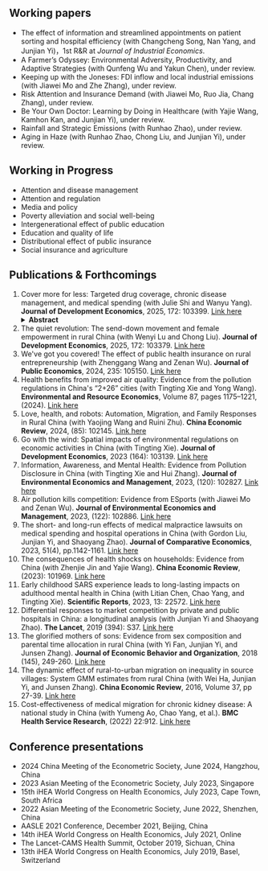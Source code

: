
## Working papers

- The effect of information and streamlined appointments on patient sorting and hospital efficiency (with Changcheng Song, Nan Yang, and Junjian Yi)，1st R&R at *Journal of Industrial Economics*.
- A Farmer’s Odyssey: Environmental Adversity, Productivity, and Adaptive Strategies (with Qunfeng Wu and Yakun Chen), under review.
- Keeping up with the Joneses: FDI inflow and local industrial emissions (with Jiawei Mo and Zhe Zhang), under review.
- Risk Attention and Insurance Demand (with Jiawei Mo, Ruo Jia, Chang Zhang), under review.
- Be Your Own Doctor: Learning by Doing in Healthcare (with Yajie Wang, Kamhon Kan, and Junjian Yi), under review.
- Rainfall and Strategic Emissions (with Runhao Zhao), under review.
- Aging in Haze (with Runhao Zhao, Chong Liu, and Junjian Yi), under review.


## Working in Progress

- Attention and disease management
- Attention and regulation
- Media and policy
- Poverty alleviation and social well-being       
- Intergenerational effect of public education
- Education and quality of life
- Distributional effect of public insurance
- Social insurance and agriculture


## Publications & Forthcomings

1. Cover more for less: Targeted drug coverage, chronic disease management, and medical spending (with Julie Shi and Wanyu Yang). **Journal of Development Economics**, 2025, 172: 103399. [Link here](https://authors.elsevier.com/sd/article/S0304-3878(24)00148-2)<details><summary><strong>Abstract</strong></summary> some text here </details>
1. The quiet revolution: The send-down movement and female empowerment in rural China (with Wenyi Lu and Chong Liu). **Journal of Development Economics**, 2025, 172: 103379. [Link here](https://www.sciencedirect.com/science/article/abs/pii/S0304387824001287)
1. We've got you covered! The effect of public health insurance on rural entrepreneurship (with Zhenggang Wang and Zenan Wu). **Journal of Public Economics**, 2024, 235: 105150. [Link here](https://www.sciencedirect.com/science/article/pii/S0047272724000860)
1. Health benefits from improved air quality: Evidence from the pollution regulations in China's “2+26” cities (with Tingting Xie and Yong Wang). **Environmental and Resource Economics**, Volume 87, pages 1175–1221, (2024). [Link here](https://rdcu.be/dDByL)
1. Love, health, and robots: Automation, Migration, and Family Responses in Rural China (with Yaojing Wang and Ruini Zhu). **China Economic Review**, 2024, (85): 102145. [Link here](https://www.sciencedirect.com/science/article/abs/pii/S1043951X24000348)
1. Go with the wind: Spatial impacts of environmental regulations on economic activities in China (with Tingting Xie). **Journal of Development Economics**, 2023 (164): 103139. [Link here](https://www.sciencedirect.com/science/article/pii/S0304387823000949?dgcid=coauthor)
1. Information, Awareness, and Mental Health: Evidence from Pollution Disclosure in China (with Tingting Xie and Hui Zhang). **Journal of Environmental Economics and Management**, 2023, (120): 102827. [Link here](https://doi.org/10.1016/j.jeem.2023.102827)
1. Air pollution kills competition: Evidence from ESports (with Jiawei Mo and Zenan Wu). **Journal of Environmental Economics and Management**, 2023, (122): 102886. [Link here](https://www.sciencedirect.com/science/article/pii/S0095069623001043)
1. The short- and long-run effects of medical malpractice lawsuits on medical spending and hospital operations in China (with Gordon Liu, Junjian Yi, and Shaoyang Zhao). **Journal of Comparative Economics**, 2023, 51(4), pp.1142-1161. [Link here](https://authors.elsevier.com/a/1hFH1XZqAFfIl)
1. The consequences of health shocks on households: Evidence from China (with Zhenjie Jin and Yajie Wang). **China Economic Review**, (2023): 101969. [Link here](https://www.sciencedirect.com/science/article/pii/S1043951X23000548?via%3Dihub)
1. Early childhood SARS experience leads to long-lasting impacts on adulthood mental health in China (with Litian Chen, Chao Yang, and Tingting Xie). **Scientific Reports**, 2023, 13: 22572. [Link here](https://www.nature.com/articles/s41598-023-49970-w)
1. Differential responses to market competition by private and public hospitals in China: a longitudinal analysis (with Junjian Yi and Shaoyang Zhao). **The Lancet**, 2019 (394): S37. [Link here](https://www.sciencedirect.com/science/article/pii/S0140673619323736)
1. The glorified mothers of sons: Evidence from sex composition and parental time allocation in rural China (with Yi Fan, Junjian Yi, and Junsen Zhang). **Journal of Economic Behavior and Organization**, 2018 (145), 249-260. [Link here](https://www.sciencedirect.com/science/article/pii/S0167268117303165)
1. The dynamic effect of rural-to-urban migration on inequality in source villages: System GMM estimates from rural China (with Wei Ha, Junjian Yi, and Junsen Zhang). **China Economic Review**, 2016, Volume 37, pp 27-39. [Link here](https://www.sciencedirect.com/science/article/pii/S1043951X15001145)
1. Cost-effectiveness of medical migration for chronic kidney disease: A national study in China (with Yumeng Ao, Chao Yang, et al.). **BMC Health Service Research**, (2022) 22:912. [Link here](https://pubmed.ncbi.nlm.nih.gov/35831849/)

## Conference presentations

- 2024 China Meeting of the Econometric Society, June 2024, Hangzhou, China
- 2023 Asian Meeting of the Econometric Society, July 2023, Singapore
- 15th iHEA World Congress on Health Economics, July 2023, Cape Town, South Africa
- 2022 Asian Meeting of the Econometric Society, June 2022, Shenzhen, China
- AASLE 2021 Conference, December 2021, Beijing, China 
- 14th iHEA World Congress on Health Economics, July 2021, Online
- The Lancet-CAMS Health Summit, October 2019, Sichuan, China
- 13th iHEA World Congress on Health Economics, July 2019, Basel, Switzerland

